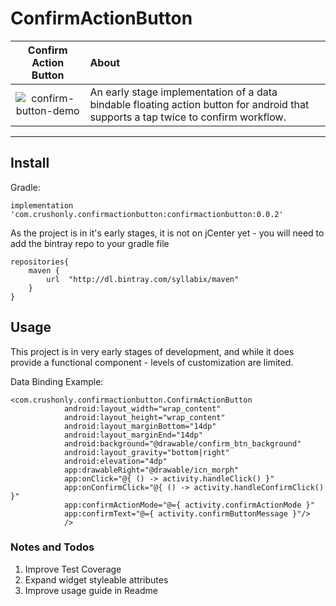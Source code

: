 # ConfirmActionButton

| Confirm Action Button | About |
|:-------------------:|:------|
| ![confirm-button-demo](https://user-images.githubusercontent.com/5419021/34921044-b2449924-f94a-11e7-82b2-64e314e78589.gif) | An early stage implementation of a data bindable floating action button for android that supports a tap twice to confirm workflow.

---


## Install

Gradle:

```implementation 'com.crushonly.confirmactionbutton:confirmactionbutton:0.0.2'```

As the project is in it's early stages, it is not on jCenter yet - you will need to add the bintray repo to your gradle file

```
repositories{
    maven {
        url  "http://dl.bintray.com/syllabix/maven"
    }
}
```

## Usage
This project is in very early stages of development, and while it does provide a functional component - levels of customization are limited. 

Data Binding Example: 

```
<com.crushonly.confirmactionbutton.ConfirmActionButton
            android:layout_width="wrap_content"
            android:layout_height="wrap_content"
            android:layout_marginBottom="14dp"
            android:layout_marginEnd="14dp"
            android:background="@drawable/confirm_btn_background"
            android:layout_gravity="bottom|right"
            android:elevation="4dp"
            app:drawableRight="@drawable/icn_morph"
            app:onClick="@{ () -> activity.handleClick() }"
            app:onConfirmClick="@{ () -> activity.handleConfirmClick() }"
            app:confirmActionMode="@={ activity.confirmActionMode }"
            app:confirmText="@={ activity.confirmButtonMessage }"/>
            />
```


### Notes and Todos

1. Improve Test Coverage
2. Expand widget styleable attributes
3. Improve usage guide in Readme
